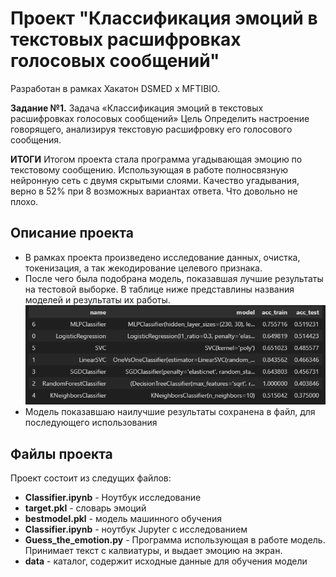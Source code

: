 # Проект "Классификация эмоций в текстовых расшифровках голосовых сообщений"
Разработан в рамках Хакатон DSMED x MFTIBIO. 

**Задание №1.**
Задача «Классификация эмоций в текстовых расшифровках голосовых сообщений»
Цель
Определить настроение говорящего, анализируя текстовую расшифровку его голосового сообщения.

**ИТОГИ** Итогом проекта стала программа угадывающая эмоцию по текстовому сообщению. Использующая в работе полносвязную нейронную сеть с двумя скрытыми слоями. Качество угадывания, верно в 52% при 8 возможных вариантах ответа. Что довольно не плохо. 

## Описание проекта
* В рамках проекта произведено исследование данных, очистка, токенизация, а так жекодирование целевого признака.
* После чего была подобрана модель, показавшая лучшие результаты на тестовой выборке. В таблице ниже представлины названия моделей и результаты их работы.
![alt text](image.png)
* Модель показавшаю наилучшие результаты сохранена в файл, для последующего использования

## Файлы проекта
Проект состоит из следущих файлов:
* **Classifier.ipynb** - Ноутбук исследование
* **target.pkl** - словарь эмоций
* **bestmodel.pkl** - модель машинного обучения
* **Classifier.ipynb** - ноутбук Jupyter с исследованием
* **Guess_the_emotion.py** - Программа использующая в работе модель. Принимает текст с калвиатуры, и выдает эмоцию на экран.
* **data** - каталог, содержит исходные данные для обучения модели



